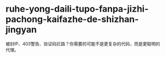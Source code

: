 # ruhe-yong-daili-tupo-fanpa-jizhi-pachong-kaifazhe-de-shizhan-jingyan
被封IP、403警告、验证码拦路？你需要的可能不是更复杂的代码，而是更聪明的代理。
